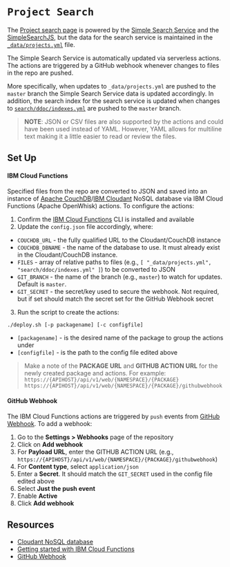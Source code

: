 # `Project Search`

The [Project search page](https://ibm-watson-data-lab.github.io/projects) is powered by the [Simple Search Service](https://github.com/ibm-watson-data-lab/simple-search-service) and the [SimpleSearchJS](https://github.com/ibm-watson-data-lab/simple-search-js), but the data for the search service is maintained in the [`_data/projects.yml`](https://github.com/ibm-watson-data-lab/ibm-watson-data-lab.github.io/blob/master/_data/projects.yml) file.

The Simple Search Service is automatically updated via serverless actions. The actions are triggered by a GitHub webhook whenever changes to files in the repo are pushed.

More specifically, when updates to `_data/projects.yml` are pushed to the `master` branch the Simple Search Service data is updated accordingly. In addition, the search index for the search service is updated when changes to [`search/ddoc/indexes.yml`]((https://github.com/ibm-watson-data-lab/ibm-watson-data-lab.github.io/blob/master/search/ddoc/indexes.yml)) are pushed to the `master` branch.

> **NOTE**: JSON or CSV files are also supported by the actions and could have been used instead of YAML. However, YAML allows for multiline text making it a little easier to read or review the files.

## Set Up

#### IBM Cloud Functions

Specified files from the repo are converted to JSON and saved into an instance of [Apache CouchDB](https://couchdb.apache.org/)/[IBM Cloudant](https://cloudant.com) NoSQL database via IBM Cloud Functions (Apache OpenWhisk) actions. To configure the actions:

1. Confirm the [IBM Cloud Functions](https://console.ng.bluemix.net/openwhisk/getting-started) CLI is installed and available
2. Update the `config.json` file accordingly, where:

  * `COUCHDB_URL` - the fully qualified URL to the Cloudant/CouchDB instance
  * `COUCHDB_DBNAME` - the name of the database to use. It must already exist in the Cloudant/CouchDB instance.
  * `FILES` - array of relative paths to files (e.g., `[ "_data/projects.yml", "search/ddoc/indexes.yml" ]`) to be converted to JSON
  * `GIT_BRANCH` - the name of the branch (e.g., `master`) to watch for updates. Default is `master`.
  * `GIT_SECRET` - the secret/key used to secure the webhook. Not required, but if set should match the secret set for the GitHub Webhook secret

3. Run the script to create the actions:

  ```
  ./deploy.sh [-p packagename] [-c configfile]
  ```

  * `[packagename]` - is the desired name of the package to group the actions under
  * `[configfile]` - is the path to the config file edited above


> Make a note of the **PACKAGE URL** and **GITHUB ACTION URL** for the newly created package and actions. For example:
> `https://{APIHOST}/api/v1/web/{NAMESPACE}/{PACKAGE}`
> `https://{APIHOST}/api/v1/web/{NAMESPACE}/{PACKAGE}/githubwebhook`

#### GitHub Webhook

The IBM Cloud Functions actions are triggered by `push` events from [GitHub Webhook](https://developer.github.com/webhooks/). To add a webhook:

1. Go to the **Settings > Webhooks** page of the repository
2. Click on **Add webhook**
3. For **Payload URL**, enter the GITHUB ACTION URL (e.g., `https://{APIHOST}/api/v1/web/{NAMESPACE}/{PACKAGE}/githubwebhook`)
4. For **Content type**, select `application/json`
5. Enter a **Secret**. It should match the `GIT_SECRET` used in the config file edited above
6. Select **Just the push event**
7. Enable **Active**
8. Click **Add webhook**

## Resources

* [Cloudant NoSQL database](https://cloudant.com)
* [Getting started with IBM Cloud Functions](https://console.ng.bluemix.net/openwhisk/getting-started)
* [GitHub Webhook](https://developer.github.com/webhooks/)
